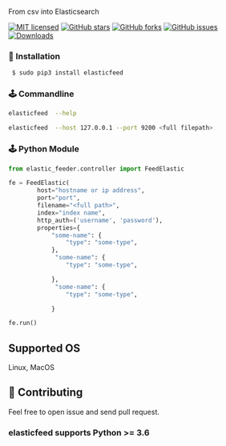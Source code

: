 From csv into Elasticsearch

[![MIT licensed](https://img.shields.io/github/license/aliyevH/elasticfeed)](https://raw.githubusercontent.com/aliyevH/elasticfeed/master/LICENSE)
[![GitHub stars](https://img.shields.io/github/stars/aliyevH/elasticfeed.svg)](https://github.com/aliyevH/elasticfeed/stargazers)
[![GitHub forks](https://img.shields.io/github/forks/aliyevH/elasticfeed.svg)](https://github.com/aliyevH/elasticfeed/network)
[![GitHub issues](https://img.shields.io/github/issues-raw/aliyevH/elasticfeed)](https://github.com/aliyevH/elasticfeed/issues)
[![Downloads](https://pepy.tech/badge/elasticfeed)](https://pepy.tech/project/elasticfeed)


###  🔨  Installation ###

```sh
 $ sudo pip3 install elasticfeed
```


### 🕹 Commandline

```bash
elasticfeed  --help 
```

```bash
elasticfeed  --host 127.0.0.1 --port 9200 <full filepath>
```

### 🕹 Python Module
```python
from elastic_feeder.controller import FeedElastic
```
```python
fe = FeedElastic(
        host="hostname or ip address", 
        port="port",
        filename="<full path>",
        index="index name",
        http_auth=('username', 'password'),
        properties={
            "some-name": {
                "type": "some-type",
            },
             "some-name": {
                "type": "some-type",

            },
             "some-name": {
                "type": "some-type",

            }
```
```python
fe.run()
```


## Supported OS
Linux, MacOS


## 🌱 Contributing
Feel free to open issue and send pull request.

### elasticfeed  supports Python >= 3.6